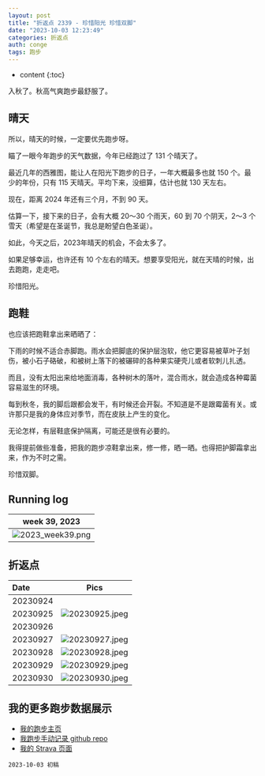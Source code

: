 ```yaml
---
layout: post
title: "折返点 2339 - 珍惜阳光 珍惜双脚"
date: "2023-10-03 12:23:49"
categories: 折返点
auth: conge
tags: 跑步 
---
```

* content
{:toc}

入秋了。秋高气爽跑步最舒服了。





## 晴天

所以，晴天的时候，一定要优先跑步呀。

瞄了一眼今年跑步的天气数据，今年已经跑过了 131 个晴天了。

最近几年的西雅图，能让人在阳光下跑步的日子，一年大概最多也就 150 个。最少的年份，只有 115 天晴天。平均下来，没细算，估计也就 130 天左右。

现在，距离 2024 年还有三个月，不到 90 天。

估算一下，接下来的日子，会有大概 20～30 个雨天，60 到 70 个阴天，2～3 个雪天（希望是在圣诞节，我总是盼望白色圣诞）。

如此，今天之后，2023年晴天的机会，不会太多了。

如果足够幸运，也许还有 10 个左右的晴天。想要享受阳光，就在天晴的时候，出去跑跑，走走吧。

珍惜阳光。

## 跑鞋

也应该把跑鞋拿出来晒晒了：

下雨的时候不适合赤脚跑。雨水会把脚底的保护层泡软，他它更容易被草叶子划伤，被小石子硌破，和被树上落下的被碾碎的各种果实硬壳儿或者软刺儿扎透。

而且，没有太阳出来给地面消毒，各种树木的落叶，混合雨水，就会造成各种霉菌容易滋生的环境。

每到秋冬，我的脚后跟都会发干，有时候还会开裂。不知道是不是跟霉菌有关。或许那只是我的身体应对季节，而在皮肤上产生的变化。

无论怎样，有层鞋底保护隔离，可能还是很有必要的。

我得提前做些准备，把我的跑步凉鞋拿出来，修一修，晒一晒。也得把护脚霜拿出来，作为不时之需。

珍惜双脚。

## Running log

| week 39, 2023 |
| :-----------: |
| ![2023_week39.png](https://s2.loli.net/2023/10/04/tWF63TmCMgHzALK.png) |

## 折返点

| Date     | Pics  |
| :------- | :------------------------------------------------------------------: |
| 20230924 |  |
| 20230925 | ![20230925.jpeg](https://s2.loli.net/2023/10/04/fPnrCVWxYHvAIR1.jpg) |
| 20230926 |  |
| 20230927 | ![20230927.jpeg](https://s2.loli.net/2023/10/04/FozaKJXpt1ZMc9W.jpg) |
| 20230928 | ![20230928.jpeg](https://s2.loli.net/2023/10/04/oBIKrlfDTHkb4Rg.jpg) |
| 20230929 | ![20230929.jpeg](https://s2.loli.net/2023/10/04/cuk5aiEAFMzRTNH.jpg) |
| 20230930 | ![20230930.jpeg](https://s2.loli.net/2023/10/04/INOGDpXSLiyn9f5.jpg) |

## 我的更多跑步数据展示

* [我的跑步主页](https://conge.livingwithfcs.org/running_page/)
* [我跑步手动记录 github repo](https://github.com/conge/RunningStreak)
* [我的 Strava 页面](https://www.strava.com/athletes/57680242)

```
2023-10-03 初稿
```
